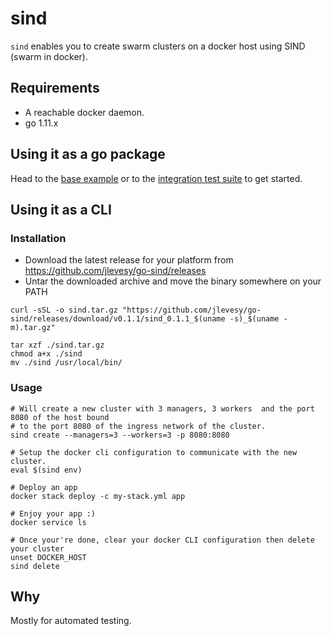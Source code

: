 # sind

`sind` enables you to create swarm clusters on a docker host using SIND (swarm in docker).

## Requirements

- A reachable docker daemon.
- go 1.11.x

## Using it as a go package

Head to the [base example](./example/base/main.go)  or to the [integration test suite](./integration/sind_test.go) to get started.

## Using it as a CLI

### Installation

- Download the latest release for your platform from <https://github.com/jlevesy/go-sind/releases>
- Untar the downloaded archive and move the binary somewhere on your PATH

```shell
curl -sSL -o sind.tar.gz "https://github.com/jlevesy/go-sind/releases/download/v0.1.1/sind_0.1.1_$(uname -s)_$(uname -m).tar.gz"

tar xzf ./sind.tar.gz
chmod a+x ./sind
mv ./sind /usr/local/bin/
```

### Usage

```shell
# Will create a new cluster with 3 managers, 3 workers  and the port 8080 of the host bound
# to the port 8080 of the ingress network of the cluster.
sind create --managers=3 --workers=3 -p 8080:8080

# Setup the docker cli configuration to communicate with the new cluster.
eval $(sind env)

# Deploy an app
docker stack deploy -c my-stack.yml app

# Enjoy your app :)
docker service ls

# Once your're done, clear your docker CLI configuration then delete your cluster
unset DOCKER_HOST
sind delete
```

## Why

Mostly for automated testing.
